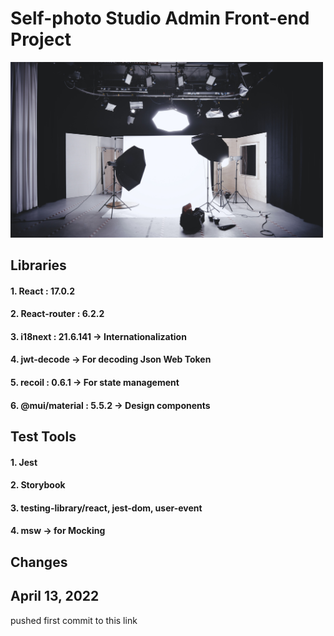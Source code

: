 # Self-photo Studio Admin Front-end Project

<img src="readme/self-photo-studio.jpg" width="500">

## Libraries
####  1. React : 17.0.2
#### 2. React-router : 6.2.2
#### 3. i18next : 21.6.141 -> Internationalization
#### 4. jwt-decode -> For decoding Json Web Token
#### 5. recoil : 0.6.1 -> For state management
#### 6. @mui/material : 5.5.2 -> Design components

## Test Tools
#### 1. Jest
#### 2. Storybook
#### 3. testing-library/react, jest-dom, user-event
#### 4. msw -> for Mocking

## Changes

## April 13, 2022
pushed first commit to this link

